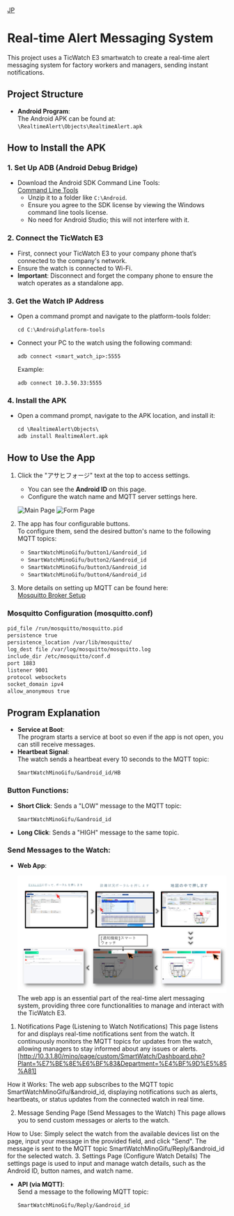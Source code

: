 [JP](README.md)

# Real-time Alert Messaging System

This project uses a TicWatch E3 smartwatch to create a real-time alert messaging system for factory workers and managers, sending instant notifications.

## Project Structure
- **Android Program**:  
  The Android APK can be found at:  
  `\RealtimeAlert\Objects\RealtimeAlert.apk`

## How to Install the APK

### 1. Set Up ADB (Android Debug Bridge)
- Download the Android SDK Command Line Tools:  
  [Command Line Tools](https://dl.google.com/android/repository/commandlinetools-win-9123335_latest.zip)  
  - Unzip it to a folder like `C:\Android`.
  - Ensure you agree to the SDK license by viewing the Windows command line tools license.
  - No need for Android Studio; this will not interfere with it.

### 2. Connect the TicWatch E3
- First, connect your TicWatch E3 to your company phone that’s connected to the company's network.
- Ensure the watch is connected to Wi-Fi.
- **Important**: Disconnect and forget the company phone to ensure the watch operates as a standalone app.
  
### 3. Get the Watch IP Address
- Open a command prompt and navigate to the platform-tools folder:  
  ```
  cd C:\Android\platform-tools
  ```
- Connect your PC to the watch using the following command:  
  ```
  adb connect <smart_watch_ip>:5555
  ```
  Example:  
  ```
  adb connect 10.3.50.33:5555
  ```

### 4. Install the APK
- Open a command prompt, navigate to the APK location, and install it:
  ```
  cd \RealtimeAlert\Objects\
  adb install RealtimeAlert.apk
  ```

## How to Use the App

1. Click the "アサヒフォージ" text at the top to access settings.  
   - You can see the **Android ID** on this page.
   - Configure the watch name and MQTT server settings here.
   
   ![Main Page](ReadMeFiles/Main%20Page.png)
   ![Form Page](ReadMeFiles/Form%20Page.png)

2. The app has four configurable buttons.  
   To configure them, send the desired button's name to the following MQTT topics:
   - `SmartWatchMinoGifu/button1/&android_id`
   - `SmartWatchMinoGifu/button2/&android_id`
   - `SmartWatchMinoGifu/button3/&android_id`
   - `SmartWatchMinoGifu/button4/&android_id`

3. More details on setting up MQTT can be found here:  
   [Mosquitto Broker Setup](https://randomnerdtutorials.com/how-to-install-mosquitto-broker-on-raspberry-pi/)

### Mosquitto Configuration (mosquitto.conf)
```
pid_file /run/mosquitto/mosquitto.pid
persistence true
persistence_location /var/lib/mosquitto/
log_dest file /var/log/mosquitto/mosquitto.log
include_dir /etc/mosquitto/conf.d
port 1883
listener 9001
protocol websockets
socket_domain ipv4
allow_anonymous true
```

## Program Explanation

- **Service at Boot**:  
  The program starts a service at boot so even if the app is not open, you can still receive messages.
- **Heartbeat Signal**:  
  The watch sends a heartbeat every 10 seconds to the MQTT topic:
  ```
  SmartWatchMinoGifu/&android_id/HB
  ```

### Button Functions:
- **Short Click**: Sends a "LOW" message to the MQTT topic:
  ```
  SmartWatchMinoGifu/&android_id
  ```
- **Long Click**: Sends a "HIGH" message to the same topic.

### Send Messages to the Watch:
- **Web App**:  

   ![Webアプリ](ReadMeFiles/WebApp.png)
  The web app is an essential part of the real-time alert messaging system, providing three core functionalities to manage and interact with the TicWatch E3.

1. Notifications Page (Listening to Watch Notifications) 
This page listens for and displays real-time notifications sent from the watch. It continuously monitors the MQTT topics for updates from the watch, allowing managers to stay informed about any issues or alerts.
[http://10.3.1.80/mino/page/custom/SmartWatch/Dashboard.php?Plant=%E7%BE%8E%E6%BF%83&Department=%E4%BF%9D%E5%85%A81]

How it Works:
The web app subscribes to the MQTT topic SmartWatchMinoGifu/&android_id, displaying notifications such as alerts, heartbeats, or status updates from the connected watch in real time.

2. Message Sending Page (Send Messages to the Watch)
This page allows you to send custom messages or alerts to the watch.

How to Use:
Simply select the watch from the available devices list on the page, input your message in the provided field, and click "Send".
The message is sent to the MQTT topic SmartWatchMinoGifu/Reply/&android_id for the selected watch.
3. Settings Page (Configure Watch Details)
The settings page is used to input and manage watch details, such as the Android ID, button names, and watch name.
  
- **API (via MQTT)**:  
  Send a message to the following MQTT topic:
  ```
  SmartWatchMinoGifu/Reply/&android_id
  ```
